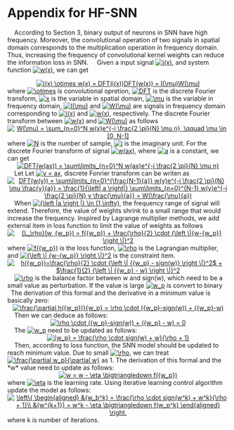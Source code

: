 # Appendix for HF-SNN
&nbsp; &nbsp; According to Section 3, binary output of neurons in SNN have high frequency. Moreover, the convolutional operation of two signals in spatial domain corresponds to the multiplication operation in frequency domain. Thus, increasing the frequency of convolutional kernel weights can reduce the information loss in SNN. 
&nbsp; &nbsp; Given a input signal <a href="https://www.codecogs.com/eqnedit.php?latex=i(x)" target="_blank"><img src="https://latex.codecogs.com/gif.latex?i(x)" title="i(x)" /></a>, and system function <a href="https://www.codecogs.com/eqnedit.php?latex=w(x)" target="_blank"><img src="https://latex.codecogs.com/gif.latex?w(x)" title="w(x)" /></a>, we can get
<div align=center><a href="https://www.codecogs.com/eqnedit.php?latex=i(x)&space;\otimes&space;w(x)&space;=&space;DFT(i(x))DFT(w(x))&space;=&space;I(\mu)W(\mu)" target="_blank"><img src="https://latex.codecogs.com/gif.latex?i(x)&space;\otimes&space;w(x)&space;=&space;DFT(i(x))DFT(w(x))&space;=&space;I(\mu)W(\mu)" title="i(x) \otimes w(x) = DFT(i(x))DFT(w(x)) = I(\mu)W(\mu)" /></a></div align=center>
where <a href="https://www.codecogs.com/eqnedit.php?latex=\otimes" target="_blank"><img src="https://latex.codecogs.com/gif.latex?\otimes" title="\otimes" /></a> is convolutional opretion, <a href="https://www.codecogs.com/eqnedit.php?latex=DFT" target="_blank"><img src="https://latex.codecogs.com/gif.latex?DFT" title="DFT" /></a> is the discrete Fourier transform, <a href="https://www.codecogs.com/eqnedit.php?latex=x" target="_blank"><img src="https://latex.codecogs.com/gif.latex?x" title="x" /></a> is the variable in spatial domain, <a href="https://www.codecogs.com/eqnedit.php?latex=\mu" target="_blank"><img src="https://latex.codecogs.com/gif.latex?\mu" title="\mu" /></a> is the variable in frequency domain, <a href="https://www.codecogs.com/eqnedit.php?latex=I(\mu)" target="_blank"><img src="https://latex.codecogs.com/gif.latex?I(\mu)" title="I(\mu)" /></a> and <a href="https://www.codecogs.com/eqnedit.php?latex=W(\mu)" target="_blank"><img src="https://latex.codecogs.com/gif.latex?W(\mu)" title="W(\mu)" /></a> are signals in frequency domain corresponding to <a href="https://www.codecogs.com/eqnedit.php?latex=i(x)" target="_blank"><img src="https://latex.codecogs.com/gif.latex?i(x)" title="i(x)" /></a> and <a href="https://www.codecogs.com/eqnedit.php?latex=w(x)" target="_blank"><img src="https://latex.codecogs.com/gif.latex?w(x)" title="w(x)" /></a>, respectively. The discrete Fourier transform between <a href="https://www.codecogs.com/eqnedit.php?latex=w(x)" target="_blank"><img src="https://latex.codecogs.com/gif.latex?w(x)" title="w(x)" /></a> and <a href="https://www.codecogs.com/eqnedit.php?latex=W(\mu)" target="_blank"><img src="https://latex.codecogs.com/gif.latex?W(\mu)" title="W(\mu)" /></a> as follows
<div align=center><a href="https://www.codecogs.com/eqnedit.php?latex=W(\mu)&space;=&space;\sum_{n=0}^N&space;w(x)e^{-j&space;\frac{2&space;\pi}{N}&space;\mu&space;n},&space;\qquad&space;\mu&space;\in&space;[0,&space;N-1]" target="_blank"><img src="https://latex.codecogs.com/gif.latex?W(\mu)&space;=&space;\sum_{n=0}^N&space;w(x)e^{-j&space;\frac{2&space;\pi}{N}&space;\mu&space;n},&space;\qquad&space;\mu&space;\in&space;[0,&space;N-1]" title="W(\mu) = \sum_{n=0}^N w(x)e^{-j \frac{2 \pi}{N} \mu n}, \qquad \mu \in [0, N-1]" /></a></div align=center>
where <a href="https://www.codecogs.com/eqnedit.php?latex=N" target="_blank"><img src="https://latex.codecogs.com/gif.latex?N" title="N" /></a> is the number of sample, <a href="https://www.codecogs.com/eqnedit.php?latex=j" target="_blank"><img src="https://latex.codecogs.com/gif.latex?j" title="j" /></a> is the imaginary unit. For the discrete Fourier transform of signal <a href="https://www.codecogs.com/eqnedit.php?latex=w(ax)" target="_blank"><img src="https://latex.codecogs.com/gif.latex?w(ax)" title="w(ax)" /></a>, where <a href="https://www.codecogs.com/eqnedit.php?latex=a" target="_blank"><img src="https://latex.codecogs.com/gif.latex?a" title="a" /></a> is a constant, we can get
<div align=center><a href="https://www.codecogs.com/eqnedit.php?latex=DFT(w(ax))&space;=&space;\sum\limits_{n=0}^N&space;w(ax)e^{-j&space;\frac{2&space;\pi}{N}&space;\mu&space;n}" target="_blank"><img src="https://latex.codecogs.com/gif.latex?DFT(w(ax))&space;=&space;\sum\limits_{n=0}^N&space;w(ax)e^{-j&space;\frac{2&space;\pi}{N}&space;\mu&space;n}" title="DFT(w(ax)) = \sum\limits_{n=0}^N w(ax)e^{-j \frac{2 \pi}{N} \mu n}" /></a></div align=center>
 &nbsp; &nbsp; Let Let <a href="https://www.codecogs.com/eqnedit.php?latex=y&space;=&space;ax" target="_blank"><img src="https://latex.codecogs.com/gif.latex?y&space;=&space;ax" title="y = ax" /></a>, discrete Fonrier transform can be writen as
 <div align=center><a href="https://www.codecogs.com/eqnedit.php?latex=DFT(w(y))&space;=&space;\sum\limits_{n=0}^{\frac{N-1}{a}}&space;w(y)e^{-j&space;\frac{2&space;\pi}{N}&space;\mu&space;\frac{y}{a}}&space;=&space;\frac{1}{\left|&space;a&space;\right|}&space;\sum\limits_{n=0}^{N-1}&space;w(y)e^{-j&space;\frac{2&space;\pi}{N}&space;y&space;\frac{\mu}{a}}&space;=&space;W(\frac{\mu}{a})" target="_blank"><img src="https://latex.codecogs.com/gif.latex?DFT(w(y))&space;=&space;\sum\limits_{n=0}^{\frac{N-1}{a}}&space;w(y)e^{-j&space;\frac{2&space;\pi}{N}&space;\mu&space;\frac{y}{a}}&space;=&space;\frac{1}{\left|&space;a&space;\right|}&space;\sum\limits_{n=0}^{N-1}&space;w(y)e^{-j&space;\frac{2&space;\pi}{N}&space;y&space;\frac{\mu}{a}}&space;=&space;W(\frac{\mu}{a})" title="DFT(w(y)) = \sum\limits_{n=0}^{\frac{N-1}{a}} w(y)e^{-j \frac{2 \pi}{N} \mu \frac{y}{a}} = \frac{1}{\left| a \right|} \sum\limits_{n=0}^{N-1} w(y)e^{-j \frac{2 \pi}{N} y \frac{\mu}{a}} = W(\frac{\mu}{a})" /></a></div align=center>
 &nbsp; &nbsp; When <a href="https://www.codecogs.com/eqnedit.php?latex={\left&space;|a&space;\right&space;|}&space;\in&space;(1,\infty)" target="_blank"><img src="https://latex.codecogs.com/gif.latex?{\left&space;|a&space;\right&space;|}&space;\in&space;(1,\infty)" title="{\left |a \right |} \in (1,\infty)" /></a>, the frequency range of signal will extend. Therefore, the value of weights shrink to a small range that would increase the frequency. Inspired by  Lagrange multiplier methods, we add external item in loss function to limit the value of weights as follows
  <div align=center><a href="https://www.codecogs.com/eqnedit.php?latex={L_\rho}(w,&space;{w_p})&space;=&space;f({w_p})&space;&plus;&space;\frac{\rho}{2}&space;\cdot&space;{\left&space;\|{w-{w_p}}&space;\right&space;\|}^2" target="_blank"><img src="https://latex.codecogs.com/gif.latex?{L_\rho}(w,&space;{w_p})&space;=&space;f({w_p})&space;&plus;&space;\frac{\rho}{2}&space;\cdot&space;{\left&space;\|{w-{w_p}}&space;\right&space;\|}^2" title="{L_\rho}(w, {w_p}) = f({w_p}) + \frac{\rho}{2} \cdot {\left \|{w-{w_p}} \right \|}^2" /></a></div align=center>
where <a href="https://www.codecogs.com/eqnedit.php?latex=f({w_p})" target="_blank"><img src="https://latex.codecogs.com/gif.latex?f({w_p})" title="f({w_p})" /></a> is the loss function, <a href="https://www.codecogs.com/eqnedit.php?latex=\rho" target="_blank"><img src="https://latex.codecogs.com/gif.latex?\rho" title="\rho" /></a> is the Lagrangian multiplier, and <a href="https://www.codecogs.com/eqnedit.php?latex={\left&space;\|&space;{w-{w_p}}&space;\right&space;\|}^2" target="_blank"><img src="https://latex.codecogs.com/gif.latex?{\left&space;\|&space;{w-{w_p}}&space;\right&space;\|}^2" title="{\left \| {w-{w_p}} \right \|}^2" /></a> is the constraint item.
  <div align=center><a href="https://www.codecogs.com/eqnedit.php?latex=h({w_p})=\frac{\rho}{2}&space;\cdot&space;{\left&space;\|&space;{{w_p}&space;-&space;sign(w)}&space;\right&space;\|}^2$&space;&plus;&space;$\frac{1}{2}&space;{\left&space;\|&space;{{w_p}&space;-&space;w}&space;\right&space;\|}^2" target="_blank"><img src="https://latex.codecogs.com/gif.latex?h({w_p})=\frac{\rho}{2}&space;\cdot&space;{\left&space;\|&space;{{w_p}&space;-&space;sign(w)}&space;\right&space;\|}^2$&space;&plus;&space;$\frac{1}{2}&space;{\left&space;\|&space;{{w_p}&space;-&space;w}&space;\right&space;\|}^2" title="h({w_p})=\frac{\rho}{2} \cdot {\left \| {{w_p} - sign(w)} \right \|}^2$ + $\frac{1}{2} {\left \| {{w_p} - w} \right \|}^2" /></a></div align=center>
 &nbsp; &nbsp; <a href="https://www.codecogs.com/eqnedit.php?latex=\rho" target="_blank"><img src="https://latex.codecogs.com/gif.latex?\rho" title="\rho" /></a> is the balance factor between w and sign(w), which need to be a small value as perturbation. If the value is large <a href="https://www.codecogs.com/eqnedit.php?latex=w_p" target="_blank"><img src="https://latex.codecogs.com/gif.latex?w_p" title="w_p" /></a> is convert to binary
 &nbsp; &nbsp; The derivation of this formal and the derivative in a minimum value is basically zero:
<div align=center><a href="https://www.codecogs.com/eqnedit.php?latex=\frac{\partial&space;h({w_p})}{w_p}&space;=&space;\rho&space;\cdot&space;({w_p}-sign(w))&space;&plus;&space;({w_p}-w)" target="_blank"><img src="https://latex.codecogs.com/gif.latex?\frac{\partial&space;h({w_p})}{w_p}&space;=&space;\rho&space;\cdot&space;({w_p}-sign(w))&space;&plus;&space;({w_p}-w)" title="\frac{\partial h({w_p})}{w_p} = \rho \cdot ({w_p}-sign(w)) + ({w_p}-w)" /></a></div>
 &nbsp; &nbsp; Then we can deduce as follows:
<div align=center><a href="https://www.codecogs.com/eqnedit.php?latex=\rho&space;\cdot&space;({w_p}-sign(w))&space;&plus;&space;({w_p}&space;-&space;w)&space;=&space;0" target="_blank"><img src="https://latex.codecogs.com/gif.latex?\rho&space;\cdot&space;({w_p}-sign(w))&space;&plus;&space;({w_p}&space;-&space;w)&space;=&space;0" title="\rho \cdot ({w_p}-sign(w)) + ({w_p} - w) = 0" /></a></div>
&nbsp; &nbsp; The <a href="https://www.codecogs.com/eqnedit.php?latex=w_p" target="_blank"><img src="https://latex.codecogs.com/gif.latex?w_p" title="w_p" /></a> need to be updated as follows:
<div align=center><a href="https://www.codecogs.com/eqnedit.php?latex={w_p}&space;=&space;\frac{\rho&space;\cdot&space;sign(w)&space;&plus;&space;w}{\rho&space;&plus;&space;1}" target="_blank"><img src="https://latex.codecogs.com/gif.latex?{w_p}&space;=&space;\frac{\rho&space;\cdot&space;sign(w)&space;&plus;&space;w}{\rho&space;&plus;&space;1}" title="{w_p} = \frac{\rho \cdot sign(w) + w}{\rho + 1}" /></a></div>
&nbsp; &nbsp; Then, according to loss function, the SNN model should be updated to reach minimum value. Due to small <a href="https://www.codecogs.com/eqnedit.php?latex=\rho" target="_blank"><img src="https://latex.codecogs.com/gif.latex?\rho" title="\rho" /></a>, we can treat <a href="https://www.codecogs.com/eqnedit.php?latex=\frac{\partial&space;w_p}{\partial&space;w}" target="_blank"><img src="https://latex.codecogs.com/gif.latex?\frac{\partial&space;w_p}{\partial&space;w}" title="\frac{\partial w_p}{\partial w}" /></a> as 1. The derivation of this formal and the *w* value need to update as follows:
<div align=center><a href="https://www.codecogs.com/eqnedit.php?latex=w&space;=&space;w&space;-&space;\eta&space;\bigtriangledown&space;f({w_p})" target="_blank"><img src="https://latex.codecogs.com/gif.latex?w&space;=&space;w&space;-&space;\eta&space;\bigtriangledown&space;f({w_p})" title="w = w - \eta \bigtriangledown f({w_p})" /></a></div>
where <a href="https://www.codecogs.com/eqnedit.php?latex=\eta" target="_blank"><img src="https://latex.codecogs.com/gif.latex?\eta" title="\eta" /></a> is the learning rate. Using iterative learning control algorithm update the model as follows:
<div align=center><a href="https://www.codecogs.com/eqnedit.php?latex=\left\{&space;\begin{aligned}&space;&{w_b^k}&space;=&space;\frac{\rho&space;\cdot&space;sign(w^k)&space;&plus;&space;w^k}{\rho&space;&plus;&space;1}\\&space;&{w^{k&plus;1}}&space;=&space;w^k&space;-&space;\eta&space;\bigtriangledown&space;f(w_p^k)&space;\end{aligned}&space;\right." target="_blank"><img src="https://latex.codecogs.com/gif.latex?\left\{&space;\begin{aligned}&space;&{w_b^k}&space;=&space;\frac{\rho&space;\cdot&space;sign(w^k)&space;&plus;&space;w^k}{\rho&space;&plus;&space;1}\\&space;&{w^{k&plus;1}}&space;=&space;w^k&space;-&space;\eta&space;\bigtriangledown&space;f(w_p^k)&space;\end{aligned}&space;\right." title="\left\{ \begin{aligned} &{w_b^k} = \frac{\rho \cdot sign(w^k) + w^k}{\rho + 1}\\ &{w^{k+1}} = w^k - \eta \bigtriangledown f(w_p^k) \end{aligned} \right." /></a></div>
where k is number of iterations.
  
